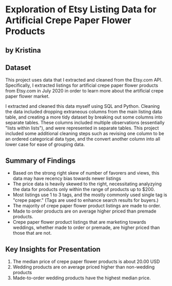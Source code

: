 # Exploration of Etsy Listing Data for Artificial Crepe Paper Flower Products
## by Kristina


## Dataset

This project uses data that I extracted and cleaned from the Etsy.com API. Specifically, I extracted listings for artificial crepe paper flower products from Etsy.com in July 2020 in order to learn more about the artificial crepe paper flower market.

I extracted and cleaned this data myself using SQL and Python. Cleaning the data included dropping extraneous columns from the main listing data table, and creating a more tidy dataset by breaking out some columns into separate tables. These columns included multiple observations (essentially "lists within lists"), and were represented in separate tables. This project included some additional cleaning steps such as revising one column to be an ordered categorical data type, and the convert another column into all lower case for ease of grouping data.


## Summary of Findings

 - Based on the strong right skew of number of favorers and views, this data may have recency bias towards newer listings
 - The price data is heavily skewed to the right, necessitating analyzying the data for products only within the range of products up to $200.
 - Most listings use 1 to 3 tags, and the mostly commonly used single tag is "crepe paper." (Tags are used to enhance search results for buyers.)
 - The majority of crepe paper flower product listings are made to order.
 - Made to order products are on average higher priced than premade products.
 - Crepe paper flower product listings that are marketing towards weddings, whether made to order or premade, are higher priced than those that are not.


## Key Insights for Presentation

1. The median price of crepe paper flower products is about 20.00 USD
2. Wedding products are on average priced higher than non-wedding products
3. Made-to-order wedding products have the highest median price.
